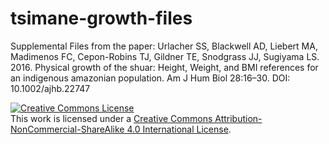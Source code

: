 # tsimane-growth-files
Supplemental Files from the paper: Urlacher SS, Blackwell AD, Liebert MA, Madimenos FC, Cepon-Robins TJ, Gildner TE, Snodgrass JJ, Sugiyama LS. 2016. Physical growth of the shuar: Height, Weight, and BMI references for an indigenous amazonian population. Am J Hum Biol 28:16–30. DOI: 10.1002/ajhb.22747

<a rel="license" href="http://creativecommons.org/licenses/by-nc-sa/4.0/"><img alt="Creative Commons License" style="border-width:0" src="https://i.creativecommons.org/l/by-nc-sa/4.0/88x31.png" /></a><br />This work is licensed under a <a rel="license" href="http://creativecommons.org/licenses/by-nc-sa/4.0/">Creative Commons Attribution-NonCommercial-ShareAlike 4.0 International License</a>.
